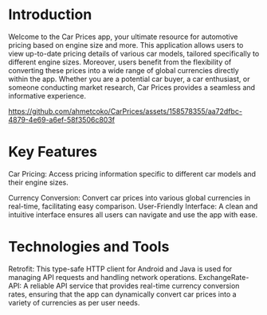 # Introduction
Welcome to the Car Prices app, your ultimate resource for automotive pricing based on engine size and more. This application allows users to view up-to-date pricing details of various car models, tailored specifically to different engine sizes. Moreover, users benefit from the flexibility of converting these prices into a wide range of global currencies directly within the app. Whether you are a potential car buyer, a car enthusiast, or someone conducting market research, Car Prices provides a seamless and informative experience.

https://github.com/ahmetcoko/CarPrices/assets/158578355/aa72dfbc-4879-4e69-a6ef-58f3506c803f

# Key Features 
Car Pricing: Access pricing information specific to different car models and their engine sizes.

Currency Conversion: Convert car prices into various global currencies in real-time, facilitating easy comparison.
User-Friendly Interface: A clean and intuitive interface ensures all users can navigate and use the app with ease.


# Technologies and Tools
Retrofit: This type-safe HTTP client for Android and Java is used for managing API requests and handling network operations.
ExchangeRate-API: A reliable API service that provides real-time currency conversion rates, ensuring that the app can dynamically convert car prices into a variety of currencies as per user needs.

